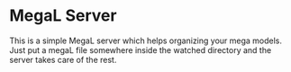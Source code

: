 MegaL Server
============

This is a simple MegaL server which helps organizing your mega models.
Just put a megaL file somewhere inside the watched directory and the server takes care of the rest.
